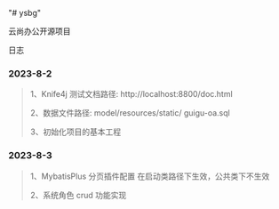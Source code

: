 "# ysbg" 

云尚办公开源项目

日志


### 2023-8-2
>1、Knife4j 测试文档路径: http://localhost:8800/doc.html
>
>2、数据文件路径: model/resources/static/ guigu-oa.sql
>
>3、初始化项目的基本工程


### 2023-8-3
>1、MybatisPlus 分页插件配置 在启动类路径下生效，公共类下不生效
>
>2、系统角色 crud 功能实现
>






